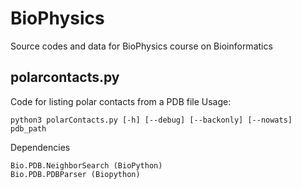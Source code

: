 # BioPhysics
Source codes and data for BioPhysics course on Bioinformatics

## polarcontacts.py
Code for listing polar contacts from a PDB file
Usage:

    python3 polarContacts.py [-h] [--debug] [--backonly] [--nowats] pdb_path

Dependencies

    Bio.PDB.NeighborSearch (BioPython)
    Bio.PDB.PDBParser (Biopython)
